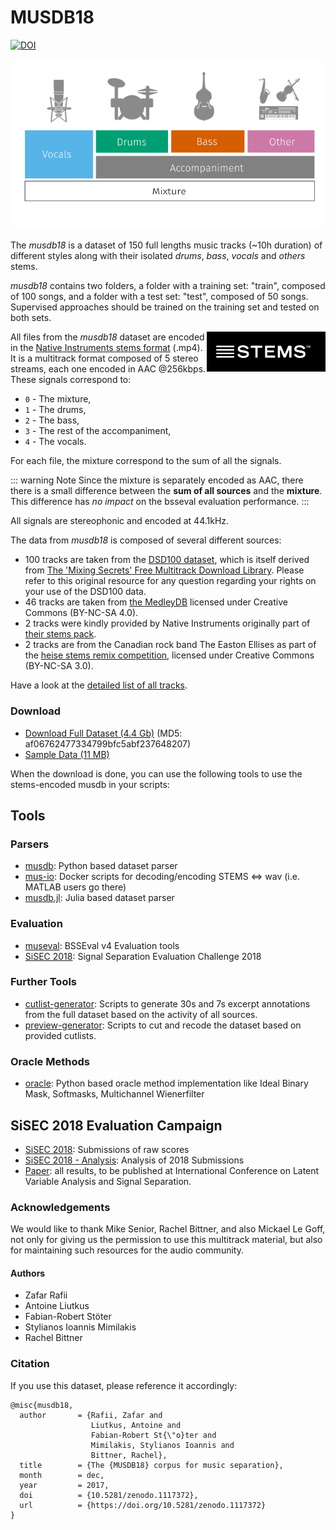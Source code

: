 # MUSDB18

[![DOI](https://zenodo.org/badge/DOI/10.5281/zenodo.1117372.svg)](https://doi.org/10.5281/zenodo.1117372)

<img src="./assets/musheader.png" alt="Drawing"/>

The _musdb18_ is a dataset of 150 full lengths music tracks (~10h duration) of different styles along with their isolated _drums_, _bass_, _vocals_ and _others_ stems.

_musdb18_ contains two folders, a folder with a training set: "train", composed of 100 songs, and a folder with a test set: "test", composed of 50 songs. Supervised approaches should be trained on the training set and tested on both sets.

<img src="./assets/stems.png" align="right" width="190px">

All files from the _musdb18_ dataset are encoded in the [Native Instruments stems format](http://www.stems-music.com/) (.mp4). It is a multitrack format composed of 5 stereo streams, each one encoded in AAC @256kbps. These signals correspond to:

- `0` - The mixture,
- `1` - The drums,
- `2` - The bass,
- `3` - The rest of the accompaniment,
- `4` - The vocals.

For each file, the mixture correspond to the sum of all the signals.

::: warning Note
Since the mixture is separately encoded as AAC, there there is a small difference between the __sum of all sources__ and the __mixture__. This difference has _no impact_ on the bsseval evaluation performance.
:::

All signals are stereophonic and encoded at 44.1kHz.

The data from _musdb18_ is composed of several different sources:
* 100 tracks are taken from the [DSD100 dataset](dsd100.md), which is itself derived from [The 'Mixing Secrets' Free Multitrack Download Library](www.cambridge-mt.com/ms-mtk.htm). Please refer to this original resource for any question regarding your rights on your use of the DSD100 data.
* 46 tracks are taken from [the MedleyDB](http://medleydb.weebly.com) licensed under Creative Commons (BY-NC-SA 4.0).
* 2 tracks were kindly provided by Native Instruments originally part of [their stems pack](https://www.native-instruments.com/en/specials/stems-for-all/free-stems-tracks/).
* 2 tracks are from the Canadian rock band The Easton Ellises as part of the [heise stems remix competition](https://www.heise.de/ct/artikel/c-t-Remix-Wettbewerb-The-Easton-Ellises-2542427.html#englisch), licensed under Creative Commons (BY-NC-SA 3.0).

Have a look at the [detailed list of all tracks](https://github.com/sigsep/website/blob/master/content/datasets/assets/tracklist.csv).

### Download

* [Download Full Dataset (4.4 Gb)](https://zenodo.org/record/1117372/accessrequest) (MD5: af06762477334799bfc5abf237648207)
* [Sample Data (11 MB)](https://www.dropbox.com/s/aihhp0fkboefxy3/mus-sample.zip?dl=1)

When the download is done, you can use the following tools to use the stems-encoded musdb in your scripts:

## Tools

### Parsers

* [musdb](https://github.com/sigsep/sigsep-mus-db): Python based dataset parser
* [mus-io](https://github.com/sigsep/sigsep-mus-io): Docker scripts for decoding/encoding STEMS <=> wav (i.e. MATLAB users go there)
* [musdb.jl](https://github.com/davidavdav/Musdb.jl): Julia based dataset parser

### Evaluation

* [museval](https://github.com/sigsep/sigsep-mus-eval): BSSEval v4 Evaluation tools
* [SiSEC 2018](https://github.com/sigsep/sigsep-mus-2018): Signal Separation Evaluation Challenge 2018

### Further Tools

* [cutlist-generator](https://github.com/sigsep/sigsep-mus-cutlist-generator): Scripts to generate 30s and 7s excerpt annotations from the full dataset based on the activity of all sources.
* [preview-generator](https://github.com/sigsep/sigsep-mus-preview-generator): Scripts to cut and recode the dataset based on provided cutlists.

### Oracle Methods

* [oracle](https://github.com/sigsep/sigsep-mus-oracle): Python based oracle method implementation like Ideal Binary Mask, Softmasks, Multichannel Wienerfilter


## SiSEC 2018 Evaluation Campaign

* [SiSEC 2018](https://github.com/sigsep/sigsep-mus-2018): Submissions of raw scores
* [SiSEC 2018 - Analysis](https://github.com/sigsep/sigsep-mus-2018-analysis): Analysis of 2018 Submissions
* [Paper](https://arxiv.org/abs/1804.06267)<Badge text="preprint" type="warn"/>:  all results, to be published at International Conference on Latent Variable Analysis and Signal Separation.

### Acknowledgements

We would like to thank Mike Senior, Rachel Bittner, and also Mickael Le Goff, not only for giving us the permission to use this multitrack material, but also for maintaining such resources for the audio community.

#### Authors

- Zafar Rafii
- Antoine Liutkus
- Fabian-Robert Stöter
- Stylianos Ioannis Mimilakis
- Rachel Bittner

### Citation

If you use this dataset, please reference it accordingly:

```
@misc{musdb18,
  author       = {Rafii, Zafar and
                  Liutkus, Antoine and
                  Fabian-Robert St{\"o}ter and
                  Mimilakis, Stylianos Ioannis and
                  Bittner, Rachel},
  title        = {The {MUSDB18} corpus for music separation},
  month        = dec,
  year         = 2017,
  doi          = {10.5281/zenodo.1117372},
  url          = {https://doi.org/10.5281/zenodo.1117372}
}
```
